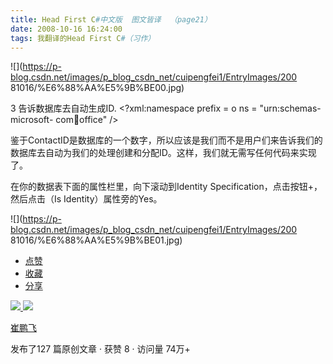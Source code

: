 ```yaml
---
title: Head First C#中文版  图文皆译  （page21）
date: 2008-10-16 16:24:00
tags: 我翻译的Head First C#（习作）
---
```

![](https://p-blog.csdn.net/images/p_blog_csdn_net/cuipengfei1/EntryImages/200
81016/%E6%88%AA%E5%9B%BE00.jpg)

3  告诉数据库去自动生成ID.  <?xml:namespace prefix = o ns = "urn:schemas-microsoft-
com:office:office" />

鉴于ContactID是数据库的一个数字，所以应该是我们而不是用户们来告诉我们的数据库去自动为我们的处理创建和分配ID。这样，我们就无需写任何代码来实现了。

在你的数据表下面的属性栏里，向下滚动到Identity Specification，点击按钮+，然后点击（Is Identity）属性旁的Yes。

![](https://p-blog.csdn.net/images/p_blog_csdn_net/cuipengfei1/EntryImages/200
81016/%E6%88%AA%E5%9B%BE01.jpg)

  * [ 点赞  ](javascript:;)
  * [ 收藏  ](javascript:;)
  * [ 分享 ](javascript:;)

[ ![](https://profile.csdnimg.cn/5/2/5/3_cuipengfei1)
![](https://g.csdnimg.cn/static/user-reg-year/1x/11.png)
](https://blog.csdn.net/cuipengfei1)

[ 崔鹏飞 ](https://blog.csdn.net/cuipengfei1)

发布了127 篇原创文章  ·  获赞 8  ·  访问量 74万+

